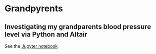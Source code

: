 # Grandpyrents
## Investigating my grandparents blood pressure level via Python and Altair
See the [Jupyter notebook](./grandpy.py.ipynb)
